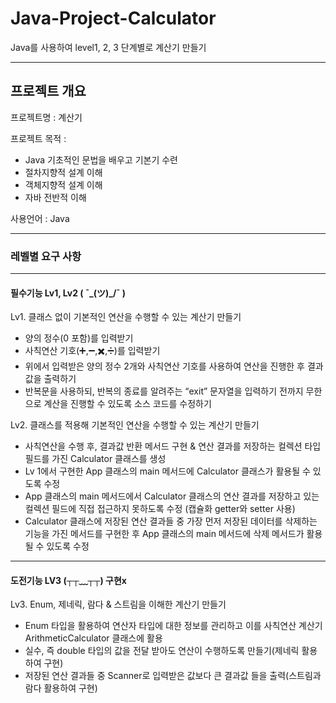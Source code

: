# Java-Project-Calculator

Java를 사용하여 level1, 2, 3 단계별로 계산기 만들기

-------

## 프로젝트 개요

프로젝트명 : 계산기 <br>

프로젝트 목적 : 

- Java 기초적인 문법을 배우고 기본기 수련
- 절차지향적 설계 이해
- 객체지향적 설계 이해
- 자바 전반적 이해

사용언어 : Java

-----

### 레벨별 요구 사항

-----
#### 필수기능 Lv1, Lv2   ( ¯\_(ツ)_/¯ ) <br> 

Lv1. 클래스 없이 기본적인 연산을 수행할 수 있는 계산기 만들기

- 양의 정수(0 포함)를 입력받기
- 사칙연산 기호(➕,➖,✖️,➗)를 입력받기
- 위에서 입력받은 양의 정수 2개와 사칙연산 기호를 사용하여 연산을 진행한 후 결과값을 출력하기
- 반복문을 사용하되, 반복의 종료를 알려주는 “exit” 문자열을 입력하기 전까지 무한으로 계산을 진행할 수 있도록 소스 코드를 수정하기

Lv2. 클래스를 적용해 기본적인 연산을 수행할 수 있는 계산기 만들기

- 사칙연산을 수행 후, 결과값 반환 메서드 구현 & 연산 결과를 저장하는 컬렉션 타입 필드를 가진 Calculator 클래스를 생성
- Lv 1에서 구현한 App 클래스의 main 메서드에 Calculator 클래스가 활용될 수 있도록 
수정
- App 클래스의 main 메서드에서 Calculator 클래스의 연산 결과를 저장하고 있는 컬렉션 필드에 직접 접근하지 못하도록 수정 (캡슐화 getter와 setter 사용)
- Calculator 클래스에 저장된 연산 결과들 중 가장 먼저 저장된 데이터를 삭제하는 기능을 가진 메서드를 구현한 후 App 클래스의 main 메서드에 삭제 메서드가 활용될 수 있도록 수정

---
#### 도전기능 LV3 (┬┬﹏┬┬)  구현x <br>

Lv3. Enum, 제네릭, 람다 & 스트림을 이해한 계산기 만들기
- Enum 타입을 활용하여 연산자 타입에 대한 정보를 관리하고 이를 사칙연산 계산기 ArithmeticCalculator 클래스에 활용
- 실수, 즉 double 타입의 값을 전달 받아도 연산이 수행하도록 만들기(제네릭 활용하여 구현)
- 저장된 연산 결과들 중 Scanner로 입력받은 값보다 큰 결과값 들을 출력(스트림과 람다 활용하여 구현)

